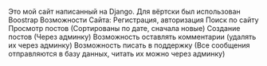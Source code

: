 Это мой сайт написанный на Django.
Для вёртски был использован Boostrap
Возможности Сайта:
Регистрация, авторизация
Поиск по сайту
Просмотр постов (Сортированы по дате, сначала новые)
Создание постов (Через админку)
Возможность оставлять комментарии (удалять их через админку)
Возможность писать в поддержку (Все сообщения отправляются в базу данных, читать их можно через админку)
